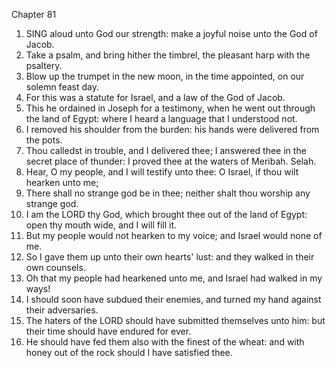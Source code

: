 

Chapter 81

1. SING aloud unto God our strength: make a joyful noise unto the God of Jacob.
2. Take a psalm, and bring hither the timbrel, the pleasant harp with the psaltery.
3. Blow up the trumpet in the new moon, in the time appointed, on our solemn feast day.
4. For this was a statute for Israel, and a law of the God of Jacob.
5. This he ordained in Joseph for a testimony, when he went out through the land of Egypt: where I heard a language that I understood not.
6. I removed his shoulder from the burden: his hands were delivered from the pots.
7. Thou calledst in trouble, and I delivered thee; I answered thee in the secret place of thunder: I proved thee at the waters of Meribah.  Selah.
8. Hear, O my people, and I will testify unto thee: O Israel, if thou wilt hearken unto me;
9. There shall no strange god be in thee; neither shalt thou worship any strange god.
10. I am the LORD thy God, which brought thee out of the land of Egypt: open thy mouth wide, and I will fill it.
11. But my people would not hearken to my voice; and Israel would none of me.
12. So I gave them up unto their own hearts' lust: and they walked in their own counsels.
13. Oh that my people had hearkened unto me, and Israel had walked in my ways!
14. I should soon have subdued their enemies, and turned my hand against their adversaries.
15. The haters of the LORD should have submitted themselves unto him: but their time should have endured for ever.
16. He should have fed them also with the finest of the wheat: and with honey out of the rock should I have satisfied thee.
